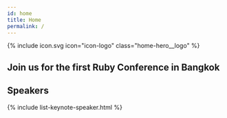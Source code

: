 ```yaml
---
id: home
title: Home
permalink: /
---
```


<section id="about" class="home-hero">
<div class="home-hero__brand">
{% include icon.svg icon="icon-logo" class="home-hero__logo" %}
</div>
<div class="home-hero__text">
<h1 class="home-hero__heading display-heading">Join us for the <strong>first</strong> Ruby Conference in Bangkok</h1>
</div>
</section>

<section id="speakers" class="home-speaker">
<h2>Speakers</h2>
{% include list-keynote-speaker.html %}
</section>

<section id="venue" class="home-venue">
</section>

<section id="sponsors" class="home-sponsor">
</section>